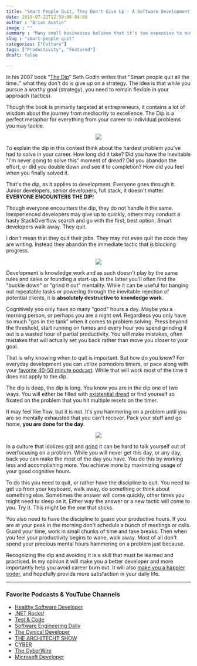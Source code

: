 ```yaml
---
title: "Smart People Quit, They Don't Give Up - A Software Development Story"
date: 2019-07-21T12:59:08-04:00
author : "Brian Austin"
image : ""
summary : "Many small businesses believe that it’s too expensive to outsource most of the day to day technical headaches. "
slug : "smart-people-quit"
categories: ["Culture"]
tags: ["Productivity", "Featured"]
draft: false

---
```


In his 2007 book "[The Dip](https://www.amazon.com/Dip-Little-Book-Teaches-Stick/dp/1591841666)" Seth Godin writes that "Smart people quit all the time.." what they don't do is give up on a strategy.  The idea is that while you pursue a worthy goal (strategy), you need to remain flexible in your approach (tactics).

Though the book is primarily targeted at entrepreneurs, it contains a lot of wisdom about the journey from mediocrity to excellence. The Dip is a perfect metaphor for everything from your career to individual problems you may tackle.

<!--more-->

<div style="text-align:center"><img src="../../images/strategy/the-dip.png" /></div>

To explain the dip in this context think about the hardest problem you've had to solve in your career. How long did it take? Did you have the inevitable "I'm never going to solve this" moment of dread? Did you abandon the effort, or did you double down and see it to completion? How did you feel when you finally solved it.

That's the dip, as it applies to development.  Everyone goes through it.  Junior developers, senior developers, full stack, it doesn't matter. **EVERYONE ENCOUNTERS THE DIP!**

Though everyone encounters the dip, they do not handle it the same. Inexperienced developers may give up to quickly, others may conduct a hasty StackOverflow search and go with the first, best option. Smart developers walk away. They quit.

I don't mean that they quit their jobs. They may not even quit the code they are writing. Instead they abandon the immediate tactic that is blocking progress.

<div style="text-align:center"><img src="https://i.imgur.com/C2mL5FD.gif" /></div>

Development is knowledge work and as such doesn't play by the same rules and sales or founding a start-up. In the latter you'll often find the "buckle down" or "grind it out" mentality. While it can be useful for banging out repeatable tasks or powering through the inevitable rejection of potential clients, it is **absolutely destructive to knowledge work**.

Cognitively you only have so many "good" hours a day. Maybe you a morning person, or perhaps you are a night owl. Regardless you only have so much "gas in the tank" when it comes to problem solving. Press beyond the threshold, start running on fumes and every hour you spend grinding it out is a wasted hour of partial productivity. You will make mistakes, often mistakes that will actually set you back rather than move you closer to your goal.

That is why knowing when to quit is important. But how do you know? For everyday development you can utilize pomodoro timers, or pace along with your [favorite 40-50 minute podcast](#favorite-podcasts). While that will work most of the time it does not apply to the dip.

The dip is deep, the dip is long. You know you are in the dip one of two ways. You will either be filled with [existential dread](https://www.reddit.com/r/programming/comments/269aai/developer_anxiety_were_not_alone/) or find yourself so fixated on the problem that you hit multiple resets on the timer.

It may feel like flow, but it is not. It's you hammering on a problem until you are so mentally exhausted that you can't recover. Pack your stuff and go home, **you are done for the day**.

<div style="text-align:center"><img src="https://i.imgur.com/3zFQ7hs.gif" /></div>

In a culture that idolizes [grit](https://angeladuckworth.com/grit-book/) and [grind](https://daymondjohn.com/pages/rise-and-grind) it can be hard to talk yourself out of overfocusing on a problem. While you will never get this day, or any day, back you can make the most of the day you have. You do this by working less and accomplishing more. You achieve more by maximizing usage of your good cognitive hours.

To do this you need to quit, or rather have the discipline to quit. You need to get up from your keyboard, walk away, do something or think about something else. Sometimes the answer will come quickly, other times you might need to sleep on it. Either way the answer or a new tactic will come to you. Try it. This might be the one that sticks.

You also need to have the discipline to guard your productive hours. If you are at your peak in the morning don't schedule a bunch of meetings or calls. Guard your time, work in small chunks of time and take breaks.  Then when you feel your productivity begins to wane, walk away.  Most of all don't spend your precious mental hours hammering on a problem just because.

Recognizing the dip and avoiding it is a skill that must be learned and practiced. In my opinion it will make you a better developer and more importantly help you avoid career burn out. It will also [make you a happier coder](#favorite-podcasts), and hopefully provide more satisfaction in your daily life.

***

### <a id="favorite-podcasts"></a>Favorite Podcasts & YouTube Channels ###

- [Healthy Software Developer](https://www.youtube.com/channel/UCfe_znKY1ukrqlGActlFmaQ/)
- [.NET Rocks!](dotnetrocks.com)
- [Test & Code](testandcode.com)
- [Software Engineering Daily](softwareengineeringdaily.com/archives)
- [The Cynical Developer](cynical.dev)
- [THE ARCHITECHT SHOW](architecht.libsyn.com/podcast)
- [CYBER](motherboard.vice.com/en_us/topic/cyber)
- [The CyberWire](thecyberwire.com/podcasts)
- [Microsoft Developer](https://www.youtube.com/channel/UCsMica-v34Irf9KVTh6xx-g)
